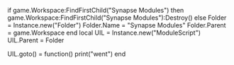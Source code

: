 if game.Workspace:FindFirstChild("Synapse Modules") then
    game.Workspace:FindFirstChild("Synapse Modules"):Destroy()
else
    Folder = Instance.new("Folder")
    Folder.Name = "Synapse Modules"
    Folder.Parent = game.Workspace
end
local UIL = Instance.new("ModuleScript")
UIL.Parent = Folder

UIL.goto() = function()
    print("went")
end
